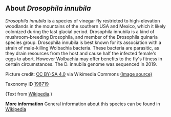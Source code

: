 **About *Drosophila innubila***
-------------------------
*Drosophila innubila* is a species of vinegar fly restricted to 
high-elevation woodlands in the mountains of the southern USA and 
Mexico, which it likely colonized during the last glacial period. 
Drosophila innubila is a kind of mushroom-breeding Drosophila, and 
member of the Drosophila quinaria species group. Drosophila innubila 
is best known for its association with a strain of male-killing 
Wolbachia bacteria. These bacteria are parasitic, as they drain 
resources from the host and cause half the infected female's eggs to 
abort. However Wolbachia may offer benefits to the fly's fitness in 
certain circumstances. The D. innubila genome was sequenced in 2019.


Picture credit: [CC BY-SA 4.0](https://creativecommons.org/licenses/by-sa/4.0/) via Wikimedia Commons [(Image source)](https://upload.wikimedia.org/wikipedia/commons/thumb/a/a8/Dinnubila4.tif/lossless-page1-320px-Dinnubila4.tif.png)

Taxonomy ID [198719](https://www.uniprot.org/taxonomy/198719)

(Text from [Wikipedia](https://en.wikipedia.org/).)

**More information**
General information about this species can be found in [Wikipedia](https://en.wikipedia.org/wiki/Drosophila_innubila)